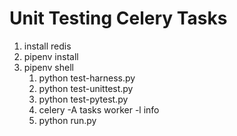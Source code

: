 # Unit Testing Celery Tasks

1. install redis
1. pipenv install
1. pipenv shell
    1. python test-harness.py
    1. python test-unittest.py
    1. python test-pytest.py
    1. celery -A tasks worker -l info
    1. python run.py
